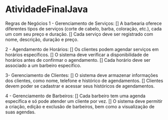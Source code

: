 # AtividadeFinalJava


Regras de Negócios
1 - Gerenciamento de Serviços:
 [] A barbearia oferece diferentes tipos de serviços (corte de cabelo, barba, coloração, etc.), cada um com seu preço e duração.
 [] Cada serviço deve ser registrado com nome, descrição, duração e preço.


2 - Agendamento de Horários:
 [] Os clientes podem agendar serviços em horários específicos.
 [] O sistema deve verificar a disponibilidade de horários antes de confirmar o agendamento.
 [] Cada horário deve ser associado a um barbeiro específico.


3- Gerenciamento de Clientes:
 [] O sistema deve armazenar informações dos clientes, como nome, telefone e histórico de agendamentos.
 [] Clientes devem poder se cadastrar e acessar seus históricos de agendamentos.


4 - Gerenciamento de Barbeiros:
 [] Cada barbeiro tem uma agenda específica e só pode atender um cliente por vez.
 [] O sistema deve permitir a criação, edição e exclusão de barbeiros, bem como a visualização de suas agendas.


